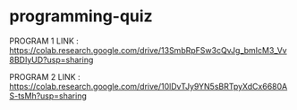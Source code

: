 # programming-quiz


PROGRAM 1 LINK : https://colab.research.google.com/drive/13SmbRpFSw3cQvJg_bmIcM3_Vv8BDIyUD?usp=sharing

PROGRAM 2 LINK : https://colab.research.google.com/drive/10lDvTJy9YN5sBRTpyXdCx6680AS-tsMh?usp=sharing
